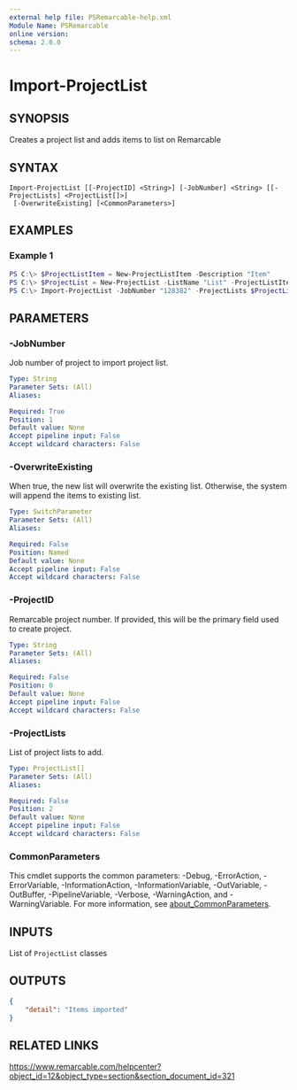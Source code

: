 ```yaml
---
external help file: PSRemarcable-help.xml
Module Name: PSRemarcable
online version:
schema: 2.0.0
---
```


# Import-ProjectList

## SYNOPSIS
Creates a project list and adds items to list on Remarcable

## SYNTAX

```
Import-ProjectList [[-ProjectID] <String>] [-JobNumber] <String> [[-ProjectLists] <ProjectList[]>]
 [-OverwriteExisting] [<CommonParameters>]
```

## EXAMPLES

### Example 1
```powershell
PS C:\> $ProjectListItem = New-ProjectListItem -Description "Item"
PS C:\> $ProjectList = New-ProjectList -ListName "List" -ProjectListItems $ProjectListItem
PS C:\> Import-ProjectList -JobNumber "128382" -ProjectLists $ProjectList
```

## PARAMETERS

### -JobNumber
Job number of project to import project list.

```yaml
Type: String
Parameter Sets: (All)
Aliases:

Required: True
Position: 1
Default value: None
Accept pipeline input: False
Accept wildcard characters: False
```

### -OverwriteExisting
When true, the new list will overwrite the existing list. Otherwise, the system will append the items to existing list.

```yaml
Type: SwitchParameter
Parameter Sets: (All)
Aliases:

Required: False
Position: Named
Default value: None
Accept pipeline input: False
Accept wildcard characters: False
```

### -ProjectID
Remarcable project number. If provided, this will be the primary field used to create project.

```yaml
Type: String
Parameter Sets: (All)
Aliases:

Required: False
Position: 0
Default value: None
Accept pipeline input: False
Accept wildcard characters: False
```

### -ProjectLists
List of project lists to add.

```yaml
Type: ProjectList[]
Parameter Sets: (All)
Aliases:

Required: False
Position: 2
Default value: None
Accept pipeline input: False
Accept wildcard characters: False
```

### CommonParameters
This cmdlet supports the common parameters: -Debug, -ErrorAction, -ErrorVariable, -InformationAction, -InformationVariable, -OutVariable, -OutBuffer, -PipelineVariable, -Verbose, -WarningAction, and -WarningVariable. For more information, see [about_CommonParameters](http://go.microsoft.com/fwlink/?LinkID=113216).

## INPUTS

List of `ProjectList` classes

## OUTPUTS

```json
{
    "detail": "Items imported"
}
```

## RELATED LINKS
https://www.remarcable.com/helpcenter?object_id=12&object_type=section&section_document_id=321